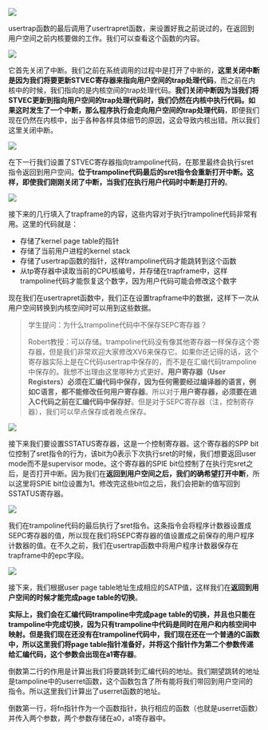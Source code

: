 
[![](https://github.com/huihongxiao/MIT6.S081/raw/master/.gitbook/assets/image%20(730).png)](https://github.com/huihongxiao/MIT6.S081/blob/master/.gitbook/assets/image%20\(730\).png)

usertrap函数的最后调用了usertrapret函数，来设置好我之前说过的，在返回到用户空间之前内核要做的工作。我们可以查看这个函数的内容。

[![](https://github.com/huihongxiao/MIT6.S081/raw/master/.gitbook/assets/image%20(291).png)](https://github.com/huihongxiao/MIT6.S081/blob/master/.gitbook/assets/image%20\(291\).png)

它首先关闭了中断。我们之前在系统调用的过程中是打开了中断的，**这里关闭中断是因为我们将要更新STVEC寄存器来指向用户空间的trap处理代码**，而之前在内核中的时候，我们指向的是内核空间的trap处理代码。**我们关闭中断因为当我们将STVEC更新到指向用户空间的trap处理代码时，我们仍然在内核中执行代码。如果这时发生了一个中断，那么程序执行会走向用户空间的trap处理代码**，即便我们现在仍然在内核中，出于各种各样具体细节的原因，这会导致内核出错。所以我们这里关闭中断。

[![](https://github.com/huihongxiao/MIT6.S081/raw/master/.gitbook/assets/image%20(239).png)](https://github.com/huihongxiao/MIT6.S081/blob/master/.gitbook/assets/image%20\(239\).png)

在下一行我们设置了STVEC寄存器指向trampoline代码，在那里最终会执行sret指令返回到用户空间。**位于trampoline代码最后的sret指令会重新打开中断。这样，即使我们刚刚关闭了中断，当我们在执行用户代码时中断是打开的**。

[![](https://github.com/huihongxiao/MIT6.S081/raw/master/.gitbook/assets/image%20(844).png)](https://github.com/huihongxiao/MIT6.S081/blob/master/.gitbook/assets/image%20\(844\).png)

接下来的几行填入了trapframe的内容，这些内容对于执行trampoline代码非常有用。这里的代码就是：

- 存储了kernel page table的指针
- 存储了当前用户进程的kernel stack
- 存储了usertrap函数的指针，这样trampoline代码才能跳转到这个函数
- 从tp寄存器中读取当前的CPU核编号，并存储在trapframe中，这样trampoline代码才能恢复这个数字，因为用户代码可能会修改这个数字

现在我们在usertrapret函数中，我们正在设置trapframe中的数据，这样下一次从用户空间转换到内核空间时可以用到这些数据。

> 学生提问：为什么trampoline代码中不保存SEPC寄存器？
> 
> Robert教授：可以存储。trampoline代码没有像其他寄存器一样保存这个寄存器，但是我们非常欢迎大家修改XV6来保存它。如果你还记得的话，这个寄存器实际上是在C代码usertrap中保存的，而不是在汇编代码trampoline中保存的。我想不出理由这里哪种方式更好。**用户寄存器（User Registers）必须在汇编代码中保存，因为任何需要经过编译器的语言，例如C语言，都不能修改任何用户寄存器**。所以对于**用户寄存器，必须要在进入C代码之前在汇编代码中保存好**。但是对于SEPC寄存器（注，控制寄存器），我们可以早点保存或者晚点保存。

[![](https://github.com/huihongxiao/MIT6.S081/raw/master/.gitbook/assets/image%20(690).png)](https://github.com/huihongxiao/MIT6.S081/blob/master/.gitbook/assets/image%20\(690\).png)

接下来我们要设置SSTATUS寄存器，这是一个控制寄存器。这个寄存器的SPP bit位控制了sret指令的行为，该bit为0表示下次执行sret的时候，我们想要返回user mode而不是supervisor mode。这个寄存器的SPIE bit位控制了在执行完sret之后，是否打开中断。因为我们在**返回到用户空间之后，我们的确希望打开中断**，所以这里将SPIE bit位设置为1。修改完这些bit位之后，我们会把新的值写回到SSTATUS寄存器。

[![](https://github.com/huihongxiao/MIT6.S081/raw/master/.gitbook/assets/image%20(736).png)](https://github.com/huihongxiao/MIT6.S081/blob/master/.gitbook/assets/image%20\(736\).png)

我们在trampoline代码的最后执行了sret指令。这条指令会将程序计数器设置成SEPC寄存器的值，所以现在我们将SEPC寄存器的值设置成之前保存的用户程序计数器的值。在不久之前，我们在usertrap函数中将用户程序计数器保存在trapframe中的epc字段。

[![](https://github.com/huihongxiao/MIT6.S081/raw/master/.gitbook/assets/image%20(874).png)](https://github.com/huihongxiao/MIT6.S081/blob/master/.gitbook/assets/image%20\(874\).png)

接下来，我们根据user page table地址生成相应的SATP值，这样我们在**返回到用户空间的时候才能完成page table的切换**。

**实际上，我们会在汇编代码trampoline中完成page table的切换，并且也只能在trampoline中完成切换，因为只有trampoline中代码是同时在用户和内核空间中映射。但是我们现在还没有在trampoline代码中，我们现在还在一个普通的C函数中，所以这里我们将page table指针准备好，并将这个指针作为第二个参数传递给汇编代码，这个参数会出现在a1寄存器**。

倒数第二行的作用是计算出我们将要跳转到汇编代码的地址。我们期望跳转的地址是tampoline中的userret函数，这个函数包含了所有能将我们带回到用户空间的指令。所以这里我们计算出了userret函数的地址。

倒数第一行，将fn指针作为一个函数指针，执行相应的函数（也就是userret函数）并传入两个参数，两个参数存储在a0，a1寄存器中。